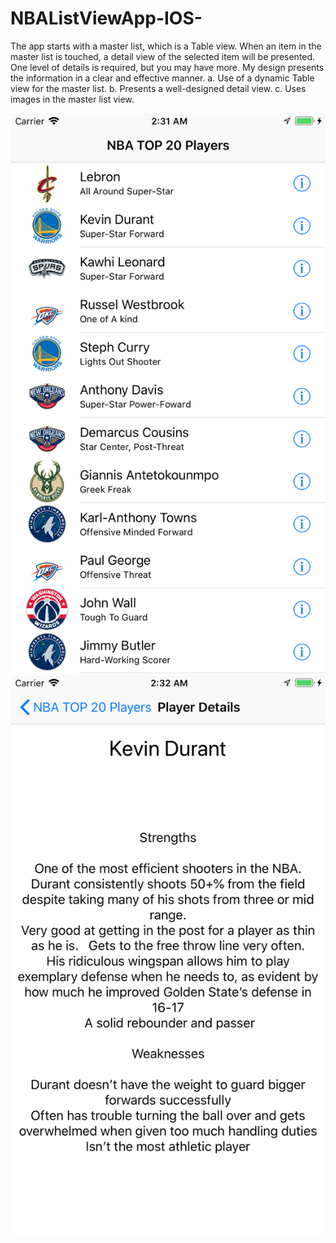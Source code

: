 # NBAListViewApp-IOS-
 The app starts with a master list, which is a Table view. When an item in the master list
is touched, a detail view of the selected item will be presented. One level of details is
required, but you may have more.
My design presents the information in a clear and effective manner.
a. Use of a dynamic Table view for the master list.
b. Presents a well-designed detail view.
c. Uses images in the master list view. 

![alt text](https://github.com/cwill1/NBAListViewApp-IOS-/blob/master/NBATeams.png)
![alt text](https://github.com/cwill1/NBAListViewApp-IOS-/blob/master/NBATeams2.png)
